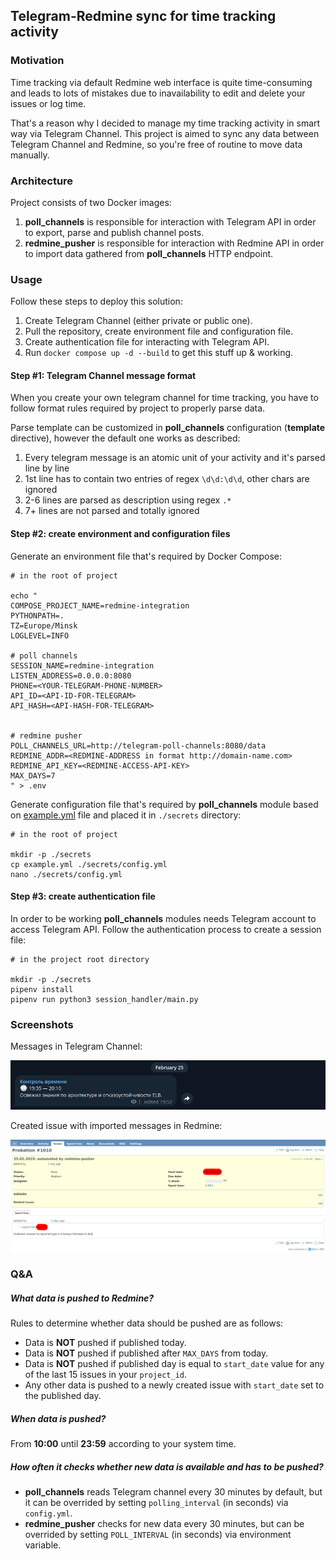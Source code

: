 ## Telegram-Redmine sync for time tracking activity

### Motivation
Time tracking via default Redmine web interface is quite time-consuming and leads to lots of mistakes due to inavailability to edit and delete your issues or log time.

That's a reason why I decided to manage my time tracking activity in smart way via Telegram Channel.
This project is aimed to sync any data between Telegram Channel and Redmine, so you're free of routine to move data manually.

### Architecture
Project consists of two Docker images:
1. **poll_channels** is responsible for interaction with Telegram API in order to export, parse and publish channel posts.
2. **redmine_pusher** is responsible for interaction with Redmine API in order to import data gathered from **poll_channels** HTTP endpoint.

### Usage

Follow these steps to deploy this solution:
1. Create Telegram Channel (either private or public one). 
2. Pull the repository, create environment file and configuration file.
3. Create authentication file for interacting with Telegram API.
4. Run `docker compose up -d --build` to get this stuff up & working.

#### Step #1: Telegram Channel message format

When you create your own telegram channel for time tracking, you have to follow format rules required by project to properly parse data.

Parse template can be customized in **poll_channels** configuration (**template** directive), however the default one works as described:
1. Every telegram message is an atomic unit of your activity and it's parsed line by line
2. 1st line has to contain two entries of regex `\d\d:\d\d`, other chars are ignored
3. 2-6 lines are parsed as description using regex `.*`
4. 7+ lines are not parsed and totally ignored

#### Step #2: create environment and configuration files
Generate an environment file that's required by Docker Compose:
```
# in the root of project

echo "
COMPOSE_PROJECT_NAME=redmine-integration
PYTHONPATH=.
TZ=Europe/Minsk
LOGLEVEL=INFO

# poll channels
SESSION_NAME=redmine-integration
LISTEN_ADDRESS=0.0.0.0:8080
PHONE=<YOUR-TELEGRAM-PHONE-NUMBER>
API_ID=<API-ID-FOR-TELEGRAM>
API_HASH=<API-HASH-FOR-TELEGRAM>


# redmine pusher
POLL_CHANNELS_URL=http://telegram-poll-channels:8080/data
REDMINE_ADDR=<REDMINE-ADDRESS in format http://domain-name.com>
REDMINE_API_KEY=<REDMINE-ACCESS-API-KEY>
MAX_DAYS=7
" > .env
```

Generate configuration file that's required by **poll_channels** module based on [example.yml](./example.yml) file and placed it in `./secrets` directory:
```shell
# in the root of project

mkdir -p ./secrets
cp example.yml ./secrets/config.yml
nano ./secrets/config.yml
```


#### Step #3: create authentication file
In order to be working **poll_channels** modules needs Telegram account to access Telegram API. Follow the authentication process to create a session file: 

```shell
# in the project root directory

mkdir -p ./secrets
pipenv install
pipenv run python3 session_handler/main.py
```


### Screenshots

Messages in Telegram Channel:

![telegram-published-message](./images/telegram_message.png)

Created issue with imported messages in Redmine:

![redmine-issue](./images/redmine_issue.png)

### Q&A


##### What data is pushed to Redmine?

Rules to determine whether data should be pushed are as follows:
- Data is **NOT** pushed if published today.
- Data is **NOT** pushed if published after `MAX_DAYS` from today.
- Data is **NOT** pushed if published day is equal to `start_date` value for any of the last 15 issues in your `project_id`.
- Any other data is pushed to a newly created issue with `start_date` set to the published day.

##### When data is pushed?

From **10:00** until **23:59** according to your system time. 


##### How often it checks whether new data is available and has to be pushed?

- **poll_channels** reads Telegram channel every 30 minutes by default, but it can be overrided by setting `polling_interval` (in seconds) via `config.yml`.
- **redmine_pusher** checks for new data every 30 minutes, but can be overrided by setting  `POLL_INTERVAL` (in seconds) via environment variable.
